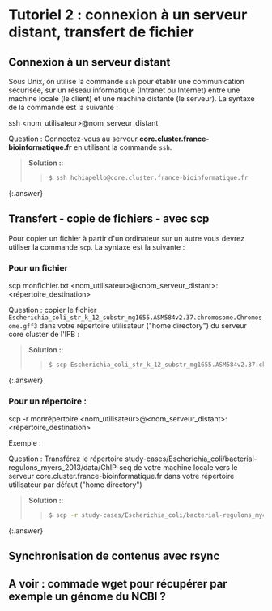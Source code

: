 # Tutoriel 2 : connexion à un serveur distant, transfert de fichier

## Connexion à un serveur distant

Sous Unix, on utilise la commande `ssh` pour établir une communication sécurisée, 
sur un réseau informatique (Intranet ou Internet) entre une machine locale (le client) et une machine distante (le serveur).
La syntaxe de la commande est la suivante :

ssh <nom_utilisateur>@nom_serveur_distant

Question : Connectez-vous au serveur **core.cluster.france-bioinformatique.fr** en utilisant la commande `ssh`.

> **Solution :**:
> > ```bash
> > $ ssh hchiapello@core.cluster.france-bioinformatique.fr 
> > ```
{:.answer}

## Transfert - copie de fichiers - avec scp
Pour copier un fichier à partir d'un ordinateur sur un autre vous devrez utiliser la commande `scp`. 
La syntaxe est la suivante :

### Pour un fichier

scp monfichier.txt <nom_utilisateur>@<nom_serveur_distant>:<répertoire_destination>

Question : copier le fichier `Escherichia_coli_str_k_12_substr_mg1655.ASM584v2.37.chromosome.Chromosome.gff3` dans votre  répertoire utilisateur ("home directory") du serveur core cluster de l'IFB :
> **Solution :**:
> > ```bash
> > $ scp Escherichia_coli_str_k_12_substr_mg1655.ASM584v2.37.chromosome.Chromosome.gff3 hchiapello@core.cluster.france-bioinformatique.fr:~/ 
> > ```
{:.answer}

### Pour un répertoire :

scp -r monrépertoire <nom_utilisateur>@<nom_serveur_distant>:<répertoire_destination>

Exemple : 

Question : Transférez le répertoire study-cases/Escherichia_coli/bacterial-regulons_myers_2013/data/ChIP-seq de votre machine locale vers le serveur core.cluster.france-bioinformatique.fr dans votre répertoire utilisateur par défaut ("home directory")

> **Solution :**:
> > ```bash
> > $ scp -r study-cases/Escherichia_coli/bacterial-regulons_myers_2013/data/ChIP-seq hchiapello@core.cluster.france-bioinformatique.fr:~/
> > ```
{:.answer}

## Synchronisation de contenus avec rsync

## A voir : commade wget pour récupérer par exemple un génome du NCBI ?

